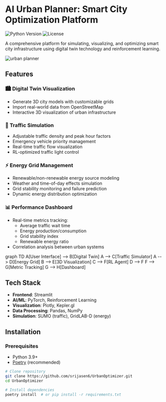# AI Urban Planner: Smart City Optimization Platform

![Python Version](https://img.shields.io/badge/python-3.9%2B-blue)
![License](https://img.shields.io/badge/license-MIT-green)

A comprehensive platform for simulating, visualizing, and optimizing smart city infrastructure using digital twin technology and reinforcement learning.

![urban planner](https://github.com/user-attachments/assets/56f708f4-ab0d-4950-9498-eba529e78238)


## Features

### 🏙️ Digital Twin Visualization
- Generate 3D city models with customizable grids
- Import real-world data from OpenStreetMap
- Interactive 3D visualization of urban infrastructure

### 🚦 Traffic Simulation
- Adjustable traffic density and peak hour factors
- Emergency vehicle priority management
- Real-time traffic flow visualization
- RL-optimized traffic light control

### ⚡ Energy Grid Management
- Renewable/non-renewable energy source modeling
- Weather and time-of-day effects simulation
- Grid stability monitoring and failure prediction
- Dynamic energy distribution optimization

### 📊 Performance Dashboard
- Real-time metrics tracking:
  - Average traffic wait time
  - Energy production/consumption
  - Grid stability index
  - Renewable energy ratio
- Correlation analysis between urban systems
  
graph TD
    A[User Interface] --> B[Digital Twin]
    A --> C[Traffic Simulator]
    A --> D[Energy Grid]
    B --> E[3D Visualization]
    C --> F[RL Agent]
    D --> F
    F --> G[Metric Tracking]
    G --> H[Dashboard]
    
## Tech Stack

- **Frontend**: Streamlit
- **AI/ML**: PyTorch, Reinforcement Learning
- **Visualization**: Plotly, Kepler.gl
- **Data Processing**: Pandas, NumPy
- **Simulation**: SUMO (traffic), GridLAB-D (energy)

## Installation

### Prerequisites
- Python 3.9+
- [Poetry](https://python-poetry.org/) (recommended)

```bash
# Clone repository
git clone https://github.com/srijasen6/UrbanOptimizer.git
cd UrbanOptimizer

# Install dependencies
poetry install  # or pip install -r requirements.txt
